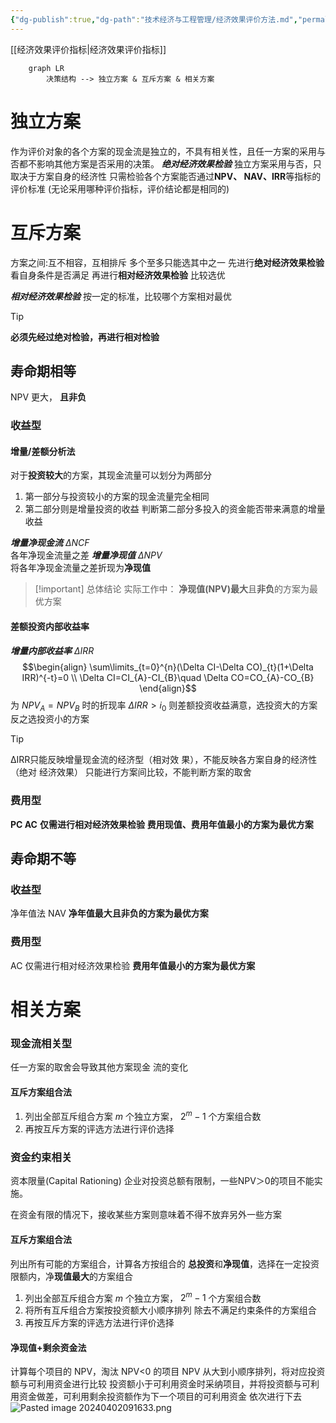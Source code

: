 ```yaml
---
{"dg-publish":true,"dg-path":"技术经济与工程管理/经济效果评价方法.md","permalink":"/技术经济与工程管理/经济效果评价方法/","dgPassFrontmatter":true,"noteIcon":"","created":"2024-04-16T13:01:27.456+08:00","updated":"2024-04-25T14:42:27.862+08:00"}
---
```


[[经济效果评价指标\|经济效果评价指标]]
```mermaid  
	graph LR
		决策结构 --> 独立方案 & 互斥方案 & 相关方案	
```
# 独立方案
作为评价对象的各个方案的现金流是独立的，不具有相关性，且任一方案的采用与否都不影响其他方案是否采用的决策。
***绝对经济效果检验***
独立方案采用与否，只取决于方案自身的经济性
	只需检验各个方案能否通过**NPV、 NAV、IRR**等指标的评价标准 (无论采用哪种评价指标，评价结论都是相同的)
# 互斥方案
方案之间:互不相容，互相排斥
多个至多只能选其中之一
先进行**绝对经济效果检验**
	看自身条件是否满足
再进行**相对经济效果检验**
	比较选优

***相对经济效果检验***
按一定的标准，比较哪个方案相对最优
>[!tip] 
**必须先经过绝对检验，再进行相对检验**
## 寿命期相等
NPV 更大， **且非负**
### 收益型
#### 增量/差额分析法
对于**投资较大**的方案，其现金流量可以划分为两部分
1. 第一部分与投资较小的方案的现金流量完全相同
2. 第二部分则是增量投资的收益
判断第二部分多投入的资金能否带来满意的增量收益

***增量净现金流***  $\Delta NCF$   
各年净现金流量之差
***增量净现值***   $\Delta NPV$   
将各年净现金流量之差折现为**净现值**

>[!important] 总体结论
>实际工作中：
>**净现值(NPV)最大**且**非负**的方案为最优方案
#### 差额投资内部收益率
***增量内部收益率***  $\Delta IRR$  
$$\begin{align}
\sum\limits_{t=0}^{n}(\Delta CI-\Delta CO)_{t}(1+\Delta IRR)^{-t}=0 \\
\Delta CI=CI_{A}-CI_{B}\quad \Delta CO=CO_{A}-CO_{B}
\end{align}$$
为 $NPV_{A}=NPV_{B}$ 时的折现率
$\Delta IRR>i_{0}$
则差额投资收益满意，选投资大的方案
反之选投资小的方案
>[!tip] 
>ΔIRR只能反映增量现金流的经济型（相对效 果），不能反映各方案自身的经济性（绝对 经济效果）
>只能进行方案间比较，不能判断方案的取舍
### 费用型
**PC AC** 
**仅需进行相对经济效果检验**
**费用现值、费用年值最小的方案为最优方案**
## 寿命期不等
### 收益型
净年值法 NAV
**净年值最大且非负的方案为最优方案**
### 费用型
AC 
仅需进行相对经济效果检验
**费用年值最小的方案为最优方案**
# 相关方案
### 现金流相关型
任一方案的取舍会导致其他方案现金 流的变化
#### 互斥方案组合法
1. 列出全部互斥组合方案 
$m$ 个独立方案， $2^{m}-1$ 个方案组合数
2. 再按互斥方案的评选方法进行评价选择

### 资金约束相关
资本限量(Capital Rationing) 企业对投资总额有限制，一些NPV＞0的项目不能实施。

在资金有限的情况下，接收某些方案则意味着不得不放弃另外一些方案

#### 互斥方案组合法
列出所有可能的方案组合，计算各方按组合的 **总投资**和**净现值**，选择在一定投资限额内，净**现值最大**的方案组合

1. 列出全部互斥组合方案 
$m$ 个独立方案， $2^{m}-1$ 个方案组合数
2. 将所有互斥组合方案按投资额大小顺序排列
除去不满足约束条件的方案组合
3. 再按互斥方案的评选方法进行评价选择

#### 净现值+剩余资金法
计算每个项目的 NPV，淘汰 NPV<0 的项目
NPV 从大到小顺序排列，将对应投资额与可利用资金进行比较
投资额小于可利用资金时采纳项目，并将投资额与可利用资金做差，可利用剩余投资额作为下一个项目的可利用资金
依次进行下去
![Pasted image 20240402091633.png](/img/user/%E5%8A%9F%E8%83%BD%E6%80%A7%E6%96%87%E4%BB%B6%E5%A4%B9/%E8%BD%BD%E5%85%A5%E7%9A%84%E5%AA%92%E4%BD%93%E8%B5%84%E6%BA%90/Pasted%20image%2020240402091633.png)